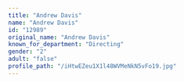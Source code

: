```yaml
---
title: "Andrew Davis"
name: "Andrew Davis"
id: "12989"
original_name: "Andrew Davis"
known_for_department: "Directing"
gender: "2"
adult: "false"
profile_path: "/iHtwEZeu1X1l48WVMeNkN5vFo19.jpg"
---
```

